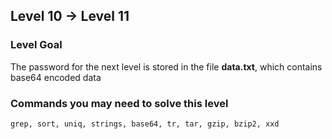 ## Level 10 -> Level 11

### Level Goal
The password for the next level is stored in the file **data.txt**, which contains base64 encoded data

### Commands you may need to solve this level
`grep, sort, uniq, strings, base64, tr, tar, gzip, bzip2, xxd`
